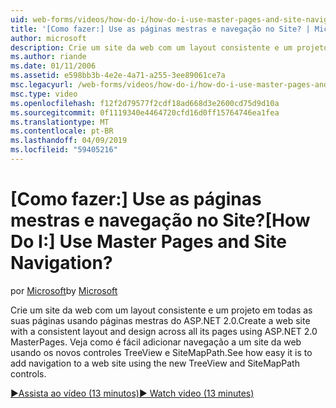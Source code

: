 ```yaml
---
uid: web-forms/videos/how-do-i/how-do-i-use-master-pages-and-site-navigation
title: '[Como fazer:] Use as páginas mestras e navegação no Site? | Microsoft Docs'
author: microsoft
description: Crie um site da web com um layout consistente e um projeto em todas as suas páginas usando páginas mestras do ASP.NET 2.0. Veja como é fácil adicionar navegação a um site da web...
ms.author: riande
ms.date: 01/11/2006
ms.assetid: e598bb3b-4e2e-4a71-a255-3ee89061ce7a
msc.legacyurl: /web-forms/videos/how-do-i/how-do-i-use-master-pages-and-site-navigation
msc.type: video
ms.openlocfilehash: f12f2d79577f2cdf18ad668d3e2600cd75d9d10a
ms.sourcegitcommit: 0f1119340e4464720cfd16d0ff15764746ea1fea
ms.translationtype: MT
ms.contentlocale: pt-BR
ms.lasthandoff: 04/09/2019
ms.locfileid: "59405216"
---
```

# <a name="how-do-i-use-master-pages-and-site-navigation"></a><span data-ttu-id="3fc35-105">[Como fazer:] Use as páginas mestras e navegação no Site?</span><span class="sxs-lookup"><span data-stu-id="3fc35-105">[How Do I:] Use Master Pages and Site Navigation?</span></span>

<span data-ttu-id="3fc35-106">por [Microsoft](https://github.com/microsoft)</span><span class="sxs-lookup"><span data-stu-id="3fc35-106">by [Microsoft](https://github.com/microsoft)</span></span>

<span data-ttu-id="3fc35-107">Crie um site da web com um layout consistente e um projeto em todas as suas páginas usando páginas mestras do ASP.NET 2.0.</span><span class="sxs-lookup"><span data-stu-id="3fc35-107">Create a web site with a consistent layout and design across all its pages using ASP.NET 2.0 MasterPages.</span></span> <span data-ttu-id="3fc35-108">Veja como é fácil adicionar navegação a um site da web usando os novos controles TreeView e SiteMapPath.</span><span class="sxs-lookup"><span data-stu-id="3fc35-108">See how easy it is to add navigation to a web site using the new TreeView and SiteMapPath controls.</span></span>

[<span data-ttu-id="3fc35-109">&#9654;Assista ao vídeo (13 minutos)</span><span class="sxs-lookup"><span data-stu-id="3fc35-109">&#9654; Watch video (13 minutes)</span></span>](https://channel9.msdn.com/Blogs/ASP-NET-Site-Videos/how-do-i-use-master-pages-and-site-navigation)
